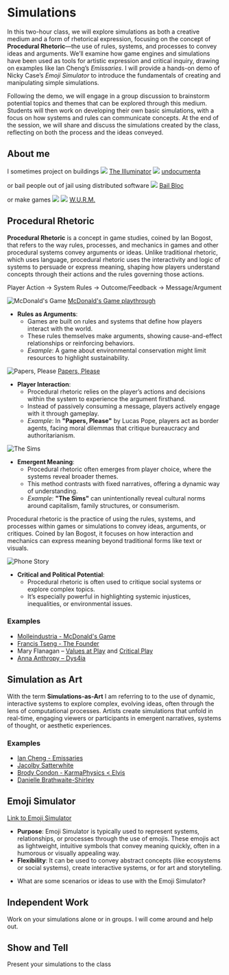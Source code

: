 # Simulations

In this two-hour class, we will explore simulations as both a creative medium and a form of rhetorical expression, focusing on the concept of **Procedural Rhetoric**—the use of rules, systems, and processes to convey ideas and arguments. We’ll examine how game engines and simulations have been used as tools for artistic expression and critical inquiry, drawing on examples like Ian Cheng’s *Emissaries*. I will provide a hands-on demo of Nicky Case’s *Emoji Simulator* to introduce the fundamentals of creating and manipulating simple simulations.

Following the demo, we will engage in a group discussion to brainstorm potential topics and themes that can be explored through this medium. Students will then work on developing their own basic simulations, with a focus on how systems and rules can communicate concepts. At the end of the session, we will share and discuss the simulations created by the class, reflecting on both the process and the ideas conveyed.

## About me

I sometimes project on buildings
![](images/illuminator.jpg)
[The Illuminator](https://theilluminator.org)
![](images/undocumenta.jpg)
[undocumenta](https://undocumenta.net/)

or bail people out of jail using distributed software
![](images/bailbloc.png)
[Bail Bloc](https://bailbloc.thenewinquiry.com/about.html)

or make games
![](images/wurm1.png)
![](images/wurm2.jpg)
[W.U.R.M.](https://arstechnica.com/gaming/2016/05/survive-a-wormhole-in-two-player-video-game-w-u-r-m/)

## Procedural Rhetoric

**Procedural Rhetoric** is a concept in game studies, coined by Ian Bogost, that refers to the way rules, processes, and mechanics in games and other procedural systems convey arguments or ideas. Unlike traditional rhetoric, which uses language, procedural rhetoric uses the interactivity and logic of systems to persuade or express meaning, shaping how players understand concepts through their actions and the rules governing those actions.

Player Action → System Rules → Outcome/Feedback → Message/Argument

![McDonald's Game](images/mcdonalds.jpg)
[McDonald's Game playthrough](https://www.youtube.com/watch?v=XZI90qpxa_k)

+ **Rules as Arguments**:
   - Games are built on rules and systems that define how players interact with the world.
   - These rules themselves make arguments, showing cause-and-effect relationships or reinforcing behaviors.
   - *Example*: A game about environmental conservation might limit resources to highlight sustainability.

![Papers, Please](images/papers.png)
[Papers, Please](https://store.steampowered.com/app/239030/Papers_Please/)

+ **Player Interaction**:
   - Procedural rhetoric relies on the player’s actions and decisions within the system to experience the argument firsthand.
   - Instead of passively consuming a message, players actively engage with it through gameplay.
   - *Example*: In **"Papers, Please"** by Lucas Pope, players act as border agents, facing moral dilemmas that critique bureaucracy and authoritarianism.

![The Sims](images/sims.jpg)

+ **Emergent Meaning**:
   - Procedural rhetoric often emerges from player choice, where the systems reveal broader themes.
   - This method contrasts with fixed narratives, offering a dynamic way of understanding.
   - *Example*: **"The Sims"** can unintentionally reveal cultural norms around capitalism, family structures, or consumerism.

Procedural rhetoric is the practice of using the rules, systems, and processes within games or simulations to convey ideas, arguments, or critiques. Coined by Ian Bogost, it focuses on how interaction and mechanics can express meaning beyond traditional forms like text or visuals.

![Phone Story](images/phone.jpg)

+ **Critical and Political Potential**:
   - Procedural rhetoric is often used to critique social systems or explore complex topics.
   - It’s especially powerful in highlighting systemic injustices, inequalities, or environmental issues.


### Examples

+ [Molleindustria - McDonald's Game](https://www.molleindustria.org/mcdonalds/)
+ [Francis Tseng - The Founder](http://thefounder.biz/play/)
+ Mary Flanagan – [Values at Play](http://www.valuesatplay.org/) and [Critical Play](https://www.criticalplay.org/)
+ [Anna Anthropy – Dys4ia](https://w.itch.io/dys4ia)

## Simulation as Art

With the term **Simulations-as-Art** I am referring to to the use of dynamic, interactive systems to explore complex, evolving ideas, often through the lens of computational processes. Artists create simulations that unfold in real-time, engaging viewers or participants in emergent narratives, systems of thought, or aesthetic experiences.

### Examples

+ [Ian Cheng - Emissaries](https://youtu.be/TO6Luilc4Bo?t=150)
+ [Jacolby Satterwhite](https://www.youtube.com/watch?v=9WwRz4lWoFw)
+ [Brody Condon - KarmaPhysics < Elvis](https://vimeo.com/24001068)
+ [Danielle Brathwaite-Shirley](https://buffaloakg.org/person/danielle-brathwaite-shirley)

## Emoji Simulator

[Link to Emoji Simulator](https://ncase.me/sim/)

- **Purpose**: Emoji Simulator is typically used to represent systems, relationships, or processes through the use of emojis. These emojis act as lightweight, intuitive symbols that convey meaning quickly, often in a humorous or visually appealing way.
- **Flexibility**: It can be used to convey abstract concepts (like ecosystems or social systems), create interactive systems, or for art and storytelling.

+ What are some scenarios or ideas to use with the Emoji Simulator?

## Independent Work

Work on your simulations alone or in groups. I will come around and help out.

## Show and Tell

Present your simulations to the class